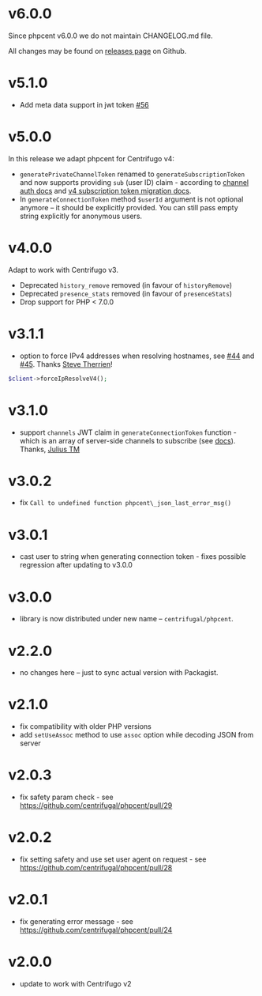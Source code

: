 # v6.0.0

Since phpcent v6.0.0 we do not maintain CHANGELOG.md file.

All changes may be found on [releases page](https://github.com/centrifugal/phpcent/releases) on Github.

# v5.1.0

* Add meta data support in jwt token [#56](https://github.com/centrifugal/phpcent/pull/56)

# v5.0.0

In this release we adapt phpcent for Centrifugo v4:

* `generatePrivateChannelToken` renamed to `generateSubscriptionToken` and now supports providing `sub` (user ID) claim - according to [channel auth docs](https://centrifugal.dev/docs/server/channel_token_auth) and [v4 subscription token migration docs](https://centrifugal.dev/docs/getting-started/migration_v4#subscription-token-migration).
* In `generateConnectionToken` method `$userId` argument is not optional anymore – it should be explicitly provided. You can still pass empty string explicitly for anonymous users.

# v4.0.0

Adapt to work with Centrifugo v3.

* Deprecated `history_remove` removed (in favour of `historyRemove`)
* Deprecated `presence_stats` removed (in favour of `presenceStats`)
* Drop support for PHP < 7.0.0

# v3.1.1

* option to force IPv4 addresses when resolving hostnames, see [#44](https://github.com/centrifugal/phpcent/issues/44) and [#45](https://github.com/centrifugal/phpcent/pull/45). Thanks [Steve Therrien](https://github.com/SteveTherrien)!

```php
$client->forceIpResolveV4();
```

# v3.1.0

* support `channels` JWT claim in `generateConnectionToken` function - which is an array of server-side channels to subscribe (see [docs](https://centrifugal.github.io/centrifugo/server/server_subs/)). Thanks, [Julius TM](https://github.com/juliustm)

# v3.0.2

* fix `Call to undefined function phpcent\_json_last_error_msg()`

# v3.0.1

* cast user to string when generating connection token - fixes possible regression after updating to v3.0.0

# v3.0.0

* library is now distributed under new name – `centrifugal/phpcent`.

# v2.2.0

* no changes here – just to sync actual version with Packagist.

# v2.1.0

* fix compatibility with older PHP versions
* add `setUseAssoc` method to use `assoc` option while decoding JSON from server

# v2.0.3

* fix safety param check - see https://github.com/centrifugal/phpcent/pull/29

# v2.0.2

* fix setting safety and use set user agent on request - see https://github.com/centrifugal/phpcent/pull/28

# v2.0.1

* fix generating error message - see https://github.com/centrifugal/phpcent/pull/24 

# v2.0.0

* update to work with Centrifugo v2
